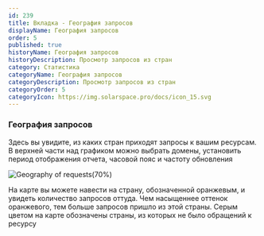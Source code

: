 ```yaml
---
id: 239
title: Вкладка - География запросов
displayName: География запросов
order: 5
published: true
historyName: География запросов
historyDescription: Просмотр запросов из стран
category: Статистика
categoryName: География запросов
categoryDescription: Просмотр запросов из стран
categoryOrder: 5
categoryIcon: https://img.solarspace.pro/docs/icon_15.svg
---
```


### География запросов

Здесь вы увидите, из каких стран приходят запросы к вашим ресурсам. В верхней части над графиком можно выбрать домены, установить период отображения отчета, часовой пояс и частоту обновления

![Geography of requests(70%)](https://img.solarspace.pro/docs/geography-of-requests.jpg "География запросов")

На карте вы можете навести на страну, обозначенной оранжевым, и увидеть количество запросов оттуда. Чем насыщеннее оттенок оранжевого, тем больше запросов пришло из этой страны. Серым цветом на карте обозначены страны, из которых не было обращений к ресурсу